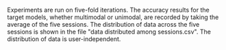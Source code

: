 Experiments are run on five-fold iterations. The accuracy results for the target models, whether multimodal or unimodal, are recorded by taking the average of the five sessions. The distribution of data across the five sessions is shown in the file "data distributed among sessions.csv". The distribution of data is user-independent.
